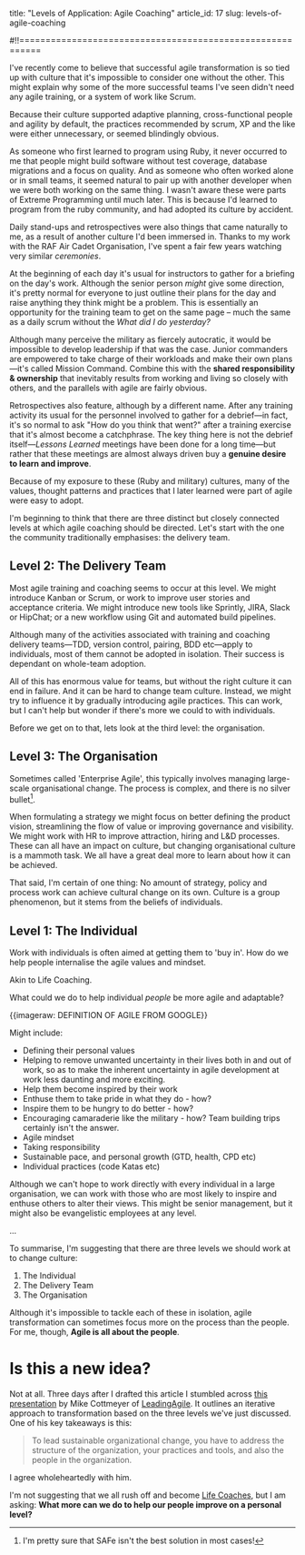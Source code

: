 title: "Levels of Application: Agile Coaching"
article_id: 17
slug: levels-of-agile-coaching

#!!==========================================================

I've recently come to believe that successful agile transformation is so tied up with culture that it's impossible to consider one without the other. This might explain why some of the more successful teams I've seen didn't need any agile training, or a system of work like Scrum.

Because their culture supported adaptive planning, cross-functional people and agility by default, the practices recommended by scrum, XP and the like were either unnecessary, or seemed blindingly obvious.

As someone who first learned to program using Ruby, it never occurred to me that people might build software without test coverage,  database migrations and a focus on quality. And as someone who often worked alone or in small teams, it seemed natural to pair up with another developer when we were both working on the same thing. I wasn't aware these were parts of Extreme Programming until much later. This is because I'd learned to program from the ruby community, and had adopted its culture by accident.

Daily stand-ups and retrospectives were also things that came naturally to me, as a result of another culture I'd been immersed in. Thanks to my work with the RAF Air Cadet Organisation, I've spent a fair few years watching very similar *ceremonies*.

At the beginning of each day it's usual for instructors to gather for a briefing on the day's work. Although the senior person *might* give some direction, it's pretty normal for everyone to just outline their plans for the day and raise anything they think might be a problem. This is essentially an opportunity for the training team to get on the same page – much the same as a daily scrum without the *What did I do yesterday?*

Although many perceive the military as fiercely autocratic, it would be impossible to develop leadership if that was the case. Junior commanders are empowered to take charge of their workloads and make their own plans—it's called Mission Command. Combine this with the **shared responsibility & ownership** that inevitably results from working and living so closely with others, and the parallels with agile are fairly obvious.

Retrospectives also feature, although by a different name. After any training activity its usual for the personnel involved to gather for a debrief—in fact, it's so normal to ask "How do you think that went?" after a training exercise that it's almost become a catchphrase. The key thing here is not the debrief itself—*Lessons Learned* meetings have been done for a long time—but rather that these meetings are almost always driven buy a **genuine desire to learn and improve**.

Because of my exposure to these (Ruby and military) cultures, many of the values, thought patterns and practices that I later learned were part of agile were easy to adopt.

I'm beginning to think that there are three distinct but closely connected levels at which agile coaching should be directed. Let's start with the one the community traditionally emphasises: the delivery team.

## Level 2: The Delivery Team
Most agile training and coaching seems to occur at this level. We might introduce Kanban or Scrum, or work to improve user stories and acceptance criteria. We might introduce new tools like Sprintly, JIRA, Slack or HipChat; or a new workflow using Git and automated build pipelines.
 
Although many of the activities associated with training and coaching delivery teams—TDD, version control, pairing, BDD etc—apply to individuals, most of them cannot be adopted in isolation. Their success is dependant on whole-team adoption.
 
All of this has enormous value for teams, but without the right culture it can end in failure. And it can be hard to change team culture. Instead, we might try to influence it by gradually introducing agile practices. This can work, but I can't help but wonder if there's more we could to with individuals.

Before we get on to that, lets look at the third level: the organisation.

## Level 3: The Organisation
Sometimes called 'Enterprise Agile',  this typically involves managing large-scale organisational change. The process is complex, and there is no silver bullet[^1].

When formulating a strategy we might focus on better defining the product vision, streamlining the flow of value or improving governance and visibility. We might work with HR to improve attraction, hiring and L&D processes. These can all have an impact on culture, but changing organisational culture is a mammoth task. We all have a great deal more to learn about how it can be achieved.

That said, I'm certain of one thing: No amount of strategy, policy and process work can achieve cultural change on its own. Culture is a group phenomenon, but it stems from the beliefs of individuals.

## Level 1: The Individual
Work with individuals is often aimed at getting them to 'buy in'. How do we help people internalise the agile values  and mindset.

Akin to Life Coaching.

What could we do to help individual *people* be more agile and adaptable? 

{{imageraw: DEFINITION OF AGILE FROM GOOGLE}} 

Might include:
- Defining their personal values
- Helping to remove unwanted uncertainty in their lives both in and out of work, so as to make the inherent uncertainty in agile development at work less daunting and more exciting.
 - Help them become inspired by their work
 - Enthuse them to take pride in what they do - how?
 - Inspire them to be hungry to do better - how?
 - Encouraging camaraderie like the military - how? Team building trips certainly isn't the answer.
- Agile mindset
- Taking responsibility
- Sustainable pace, and personal growth (GTD, health, CPD etc)
- Individual practices (code Katas etc)
 

Although we can't hope to work directly with every individual in a large organisation, we can work with those who are most likely to inspire and enthuse others to alter their views. This might be senior management, but it might also be evangelistic employees at any level.

...

To summarise, I'm suggesting that there are three levels we should work at to change culture:

1. The Individual
2. The Delivery Team
3. The Organisation

 Although it's impossible to tackle each of these in isolation,  agile transformation can sometimes focus more on the process than the people. For me, though, **Agile is all about the people**.
 
# Is this a new idea?

Not at all. Three days after I drafted this article I stumbled across [this presentation](http://www.slideshare.net/mcottmeyer/exploring-agile-transformation-and-scaling-patterns) by Mike Cottmeyer of [LeadingAgile](http://leadingagile.com/). It outlines an iterative approach to  transformation based on the three levels we've just discussed.  One of his key takeaways is this:

> To lead sustainable organizational change, you have to address the structure of the organization, your practices and tools, and also the people in the organization.

I agree wholeheartedly with him.

I'm not suggesting that we all rush off and become [Life Coaches](http://en.wikipedia.org/wiki/Coaching#Life_coaching), but I am asking: **What more can we do to help our people improve on a personal level?**
 

[^1]: I'm pretty sure that SAFe isn't the best solution in most cases!
